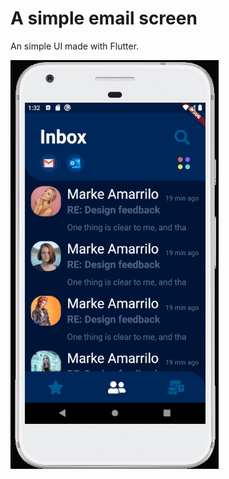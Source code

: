 # A simple email screen

An simple UI made with Flutter.

![alt-text](https://github.com/pbissonho/A-simple-email-screen/blob/master/example.gif)



